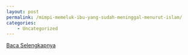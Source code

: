 ```yaml
---
layout: post
permalink: /mimpi-memeluk-ibu-yang-sudah-meninggal-menurut-islam/
categories:
    - Uncategorized
---
```


[Baca Selengkapnya](/07)